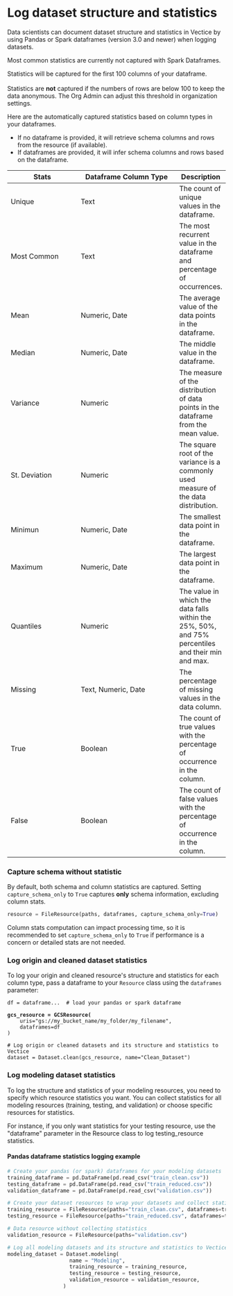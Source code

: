# Log dataset structure and statistics

Data scientists can document dataset structure and statistics in Vectice by using Pandas or Spark dataframes (version 3.0 and newer) when logging datasets.

Most common statistics are currently not captured with Spark Dataframes.


Statistics will be captured for the first 100 columns of your dataframe. \
\
Statistics are **not** captured if the numbers of rows are below 100 to keep the data anonymous. The Org Admin can adjust this threshold in organization settings.


Here are the automatically captured statistics based on column types in your dataframes.&#x20;

* If no dataframe is provided, it will retrieve schema columns and rows from the resource (if available).&#x20;
* If dataframes are provided, it will infer schema columns and rows based on the dataframe.

<table><thead><tr><th width="150.5">Stats</th><th width="220">Dataframe Column Type</th><th>Description</th></tr></thead><tbody><tr><td>Unique</td><td>Text</td><td>The count of unique values in the dataframe.</td></tr><tr><td>Most Common</td><td>Text</td><td>The most recurrent value in the dataframe and percentage of occurrences.</td></tr><tr><td>Mean</td><td>Numeric, Date</td><td>The average value of the data points in the dataframe.</td></tr><tr><td>Median</td><td>Numeric, Date</td><td>The middle value in the dataframe.</td></tr><tr><td>Variance</td><td>Numeric</td><td>The measure of the distribution of data points in the dataframe from the mean value.</td></tr><tr><td>St. Deviation</td><td>Numeric</td><td>The square root of the variance is a commonly used measure of the data distribution.</td></tr><tr><td>Minimun</td><td>Numeric, Date</td><td>The smallest data point in the dataframe.</td></tr><tr><td>Maximum</td><td>Numeric, Date</td><td>The largest data point in the dataframe.</td></tr><tr><td>Quantiles</td><td>Numeric</td><td>The value in which the data falls within the 25%, 50%, and 75% percentiles and their min and max.</td></tr><tr><td>Missing</td><td>Text, Numeric, Date</td><td>The percentage of missing values in the data column.</td></tr><tr><td>True</td><td>Boolean</td><td>The count of true values with the percentage of occurrence in the column.</td></tr><tr><td>False</td><td>Boolean</td><td>The count of false values with the percentage of occurrence in the column.</td></tr></tbody></table>

### Capture schema without statistic

By default, both schema and column statistics are captured. Setting `capture_schema_only` to `True` captures **only** schema information, excluding column stats.

```python
resource = FileResource(paths, dataframes, capture_schema_only=True)
```

Column stats computation can impact processing time, so it is recommended to set `capture_schema_only` to `True` if performance is a concern or detailed stats are not needed.

### Log origin and cleaned dataset statistics

To log your origin and cleaned resource's structure and statistics for each column type, pass a dataframe to your `Resource` class using the `dataframes` parameter:

<pre class="language-python"><code class="lang-python">df = dataframe...  # load your pandas or spark dataframe

<strong>gcs_resource = GCSResource(
</strong>    uris="gs://my_bucket_name/my_folder/my_filename",
    dataframes=df
)

# Log origin or cleaned datasets and its structure and statistics to Vectice
dataset = Dataset.clean(gcs_resource, name="Clean_Dataset")
</code></pre>

### Log modeling dataset statistics

To log the structure and statistics of your modeling resources, you need to specify which resource statistics you want. You can collect statistics for all modeling resources (training, testing, and validation) or choose specific resources for statistics.&#x20;

For instance, if you only want statistics for your testing resource, use the "dataframe" parameter in the Resource class to log testing\_resource statistics.

#### Pandas dataframe statistics logging example

```python
# Create your pandas (or spark) dataframes for your modeling datasets  
training_dataframe = pd.DataFrame(pd.read_csv("train_clean.csv"))
testing_dataframe = pd.DataFrame(pd.read_csv("train_reduced.csv"))
validation_dataframe = pd.DataFrame(pd.read_csv("validation.csv"))

# Create your dataset resources to wrap your datasets and collect statistics
training_resource = FileResource(paths="train_clean.csv", dataframes=training_dataframe)
testing_resource = FileResource(paths="train_reduced.csv", dataframes=testing_dataframe)

# Data resource without collecting statistics
validation_resource = FileResource(paths="validation.csv")

# Log all modeling datasets and its structure and statistics to Vectice
modeling_dataset = Dataset.modeling(
                    name = "Modeling",
                    training_resource = training_resource,
                    testing_resource = testing_resource,
                    validation_resource = validation_resource,
                  )
```

<figure><img src="../../.gitbook/assets/update-dataset-v2.png" alt=""><figcaption></figcaption></figure>

